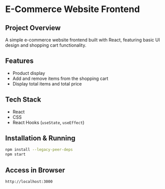 # E-Commerce Website Frontend

## Project Overview
A simple e-commerce website frontend built with React, featuring basic UI design and shopping cart functionality.

## Features
- Product display
- Add and remove items from the shopping cart
- Display total items and total price

## Tech Stack
- React
- CSS
- React Hooks (`useState`, `useEffect`)

## Installation & Running
```bash
npm install --legacy-peer-deps
npm start
```

## Access in Browser
```
http://localhost:3000
```
